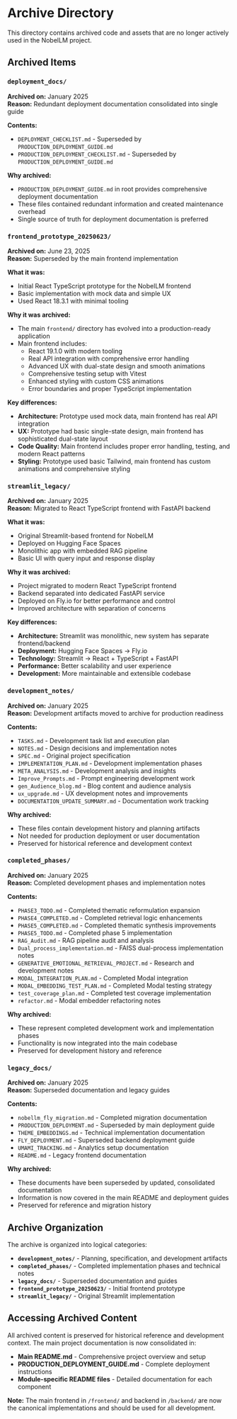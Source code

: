 # Archive Directory

This directory contains archived code and assets that are no longer actively used in the NobelLM project.

## Archived Items

### `deployment_docs/`
**Archived on:** January 2025  
**Reason:** Redundant deployment documentation consolidated into single guide

**Contents:**
- `DEPLOYMENT_CHECKLIST.md` - Superseded by `PRODUCTION_DEPLOYMENT_GUIDE.md`
- `PRODUCTION_DEPLOYMENT_CHECKLIST.md` - Superseded by `PRODUCTION_DEPLOYMENT_GUIDE.md`

**Why archived:**
- `PRODUCTION_DEPLOYMENT_GUIDE.md` in root provides comprehensive deployment documentation
- These files contained redundant information and created maintenance overhead
- Single source of truth for deployment documentation is preferred

### `frontend_prototype_20250623/`
**Archived on:** June 23, 2025  
**Reason:** Superseded by the main frontend implementation

**What it was:**
- Initial React TypeScript prototype for the NobelLM frontend
- Basic implementation with mock data and simple UX
- Used React 18.3.1 with minimal tooling

**Why it was archived:**
- The main `frontend/` directory has evolved into a production-ready application
- Main frontend includes:
  - React 19.1.0 with modern tooling
  - Real API integration with comprehensive error handling
  - Advanced UX with dual-state design and smooth animations
  - Comprehensive testing setup with Vitest
  - Enhanced styling with custom CSS animations
  - Error boundaries and proper TypeScript implementation

**Key differences:**
- **Architecture:** Prototype used mock data, main frontend has real API integration
- **UX:** Prototype had basic single-state design, main frontend has sophisticated dual-state layout
- **Code Quality:** Main frontend includes proper error handling, testing, and modern React patterns
- **Styling:** Prototype used basic Tailwind, main frontend has custom animations and comprehensive styling

### `streamlit_legacy/`
**Archived on:** January 2025  
**Reason:** Migrated to React TypeScript frontend with FastAPI backend

**What it was:**
- Original Streamlit-based frontend for NobelLM
- Deployed on Hugging Face Spaces
- Monolithic app with embedded RAG pipeline
- Basic UI with query input and response display

**Why it was archived:**
- Project migrated to modern React TypeScript frontend
- Backend separated into dedicated FastAPI service
- Deployed on Fly.io for better performance and control
- Improved architecture with separation of concerns

**Key differences:**
- **Architecture:** Streamlit was monolithic, new system has separate frontend/backend
- **Deployment:** Hugging Face Spaces → Fly.io
- **Technology:** Streamlit → React + TypeScript + FastAPI
- **Performance:** Better scalability and user experience
- **Development:** More maintainable and extensible codebase

### `development_notes/`
**Archived on:** January 2025  
**Reason:** Development artifacts moved to archive for production readiness

**Contents:**
- `TASKS.md` - Development task list and execution plan
- `NOTES.md` - Design decisions and implementation notes
- `SPEC.md` - Original project specification
- `IMPLEMENTATION_PLAN.md` - Development implementation phases
- `META_ANALYSIS.md` - Development analysis and insights
- `Improve_Prompts.md` - Prompt engineering development work
- `gen_Audience_blog.md` - Blog content and audience analysis
- `ux_upgrade.md` - UX development notes and improvements
- `DOCUMENTATION_UPDATE_SUMMARY.md` - Documentation work tracking

**Why archived:**
- These files contain development history and planning artifacts
- Not needed for production deployment or user documentation
- Preserved for historical reference and development context

### `completed_phases/`
**Archived on:** January 2025  
**Reason:** Completed development phases and implementation notes

**Contents:**
- `PHASE3_TODO.md` - Completed thematic reformulation expansion
- `PHASE4_COMPLETED.md` - Completed retrieval logic enhancements
- `PHASE5_COMPLETED.md` - Completed thematic synthesis improvements
- `PHASE5_TODO.md` - Completed phase 5 implementation
- `RAG_Audit.md` - RAG pipeline audit and analysis
- `Dual_process_implementation.md` - FAISS dual-process implementation notes
- `GENERATIVE_EMOTIONAL_RETRIEVAL_PROJECT.md` - Research and development notes
- `MODAL_INTEGRATION_PLAN.md` - Completed Modal integration
- `MODAL_EMBEDDING_TEST_PLAN.md` - Completed Modal testing strategy
- `test_coverage_plan.md` - Completed test coverage implementation
- `refactor.md` - Modal embedder refactoring notes

**Why archived:**
- These represent completed development work and implementation phases
- Functionality is now integrated into the main codebase
- Preserved for development history and reference

### `legacy_docs/`
**Archived on:** January 2025  
**Reason:** Superseded documentation and legacy guides

**Contents:**
- `nobellm_fly_migration.md` - Completed migration documentation
- `PRODUCTION_DEPLOYMENT.md` - Superseded by main deployment guide
- `THEME_EMBEDDINGS.md` - Technical implementation documentation
- `FLY_DEPLOYMENT.md` - Superseded backend deployment guide
- `UMAMI_TRACKING.md` - Analytics setup documentation
- `README.md` - Legacy frontend documentation

**Why archived:**
- These documents have been superseded by updated, consolidated documentation
- Information is now covered in the main README and deployment guides
- Preserved for reference and migration history

## Archive Organization

The archive is organized into logical categories:

- **`development_notes/`** - Planning, specification, and development artifacts
- **`completed_phases/`** - Completed implementation phases and technical notes
- **`legacy_docs/`** - Superseded documentation and guides
- **`frontend_prototype_20250623/`** - Initial frontend prototype
- **`streamlit_legacy/`** - Original Streamlit implementation

## Accessing Archived Content

All archived content is preserved for historical reference and development context. The main project documentation is now consolidated in:

- **Main README.md** - Comprehensive project overview and setup
- **PRODUCTION_DEPLOYMENT_GUIDE.md** - Complete deployment instructions
- **Module-specific README files** - Detailed documentation for each component

**Note:** The main frontend in `/frontend/` and backend in `/backend/` are now the canonical implementations and should be used for all development. 
